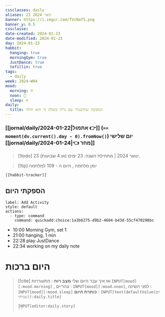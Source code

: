 ```yaml
---
cssclasses: daily
aliases: 23 ינואר 2024
banner: https://i.imgur.com/TVcNaT5.png
banner_y: 0.5
cssclasse: 
date-created: 2024-01-23
date-modified: 2024-01-23
day: 2024-01-23
habbit:
  hanging: true
  morningGym: true
  JustDance: true
  tefillin: true
tags:
  - daily
week: 2024-W04
mood:
  morning: ☹️
  noon: 🙂
  sleep: ☹️
daily:
  title: המסיבה שתיכננתי עם נריה בוטלה כי הוא חולה
---
```


### [[jornal/daily/2024-01-22|אתמול 👉]] (**`== moment(dv.current().day - 0).fromNow()`**) יום שלישי [[jornal/daily/2024-01-24|👈 מחר]]

> [!todo]   23 ינואר 2024 | מתחילת השנה: 23 ימים (או 4 שבועות).

> [!tip]  יומן מלחמה , היום ה - 109 למלחמה

```meta-bind-embed
[[habbit-tracker]]
```

## הספקתי היום

```meta-bind-button
label: Add Activity
style: default
actions: 
  - type: command
    command: quickadd:choice:1a3b6275-d9b2-4604-b43d-55cf470298bc

```
- 10:00 Morning Gym, set 1
- 21:00 hanging, 1 min
- 22:28 play JustDance
- 22:34 working on my daily note
 

# היום ברכות

> [!cite] אז איך עבר היום שלי
> **מצב רוח** :  התעוררות `INPUT[mood][:mood.morning]` , צהריים : `INPUT[mood][:mood.noon]`,  לפני השינה :  `INPUT[mood][:mood.sleep]`
> **כותרת היום** : `INPUT[text(defaultValue(יום שגרתי)):daily.title]`
> ```meta-bind
> INPUT[editor:daily.story]
> ``
